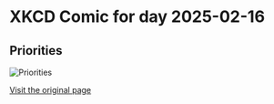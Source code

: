 
# XKCD Comic for day 2025-02-16

## Priorities

![Priorities](https://imgs.xkcd.com/comics/priorities.png "You should start giving out 'E's so I can spell FACADE or DEFACED.")

[Visit the original page](https://xkcd.com/336/)
